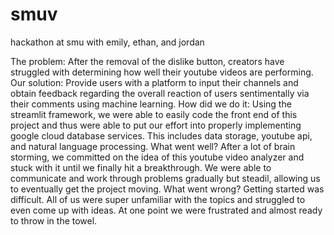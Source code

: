 # smuv
hackathon at smu with emily, ethan, and jordan

The problem: 
    After the removal of the dislike button, creators have struggled with determining how well their youtube videos are performing. 
Our solution: 
    Provide users with a platform to input their channels and obtain feedback regarding the overall reaction of users sentimentally via their comments using machine learning. 
How did we do it: 
    Using the streamlit framework, we were able to easily code the front end of this project and thus were able to put our effort into properly implementing google cloud database services. This includes data storage, youtube api, and natural language processing. 
What went well?
    After a lot of brain storming, we committed on the idea of this youtube video analyzer and stuck with it until we finally hit a breakthrough. We were able to communicate and work through problems gradually but steadil, allowing us to eventually get the project moving.
What went wrong?
    Getting started was difficult. All of us were super unfamiliar with the topics and struggled to even come up with ideas. At one point we were frustrated and almost ready to throw in the towel. 